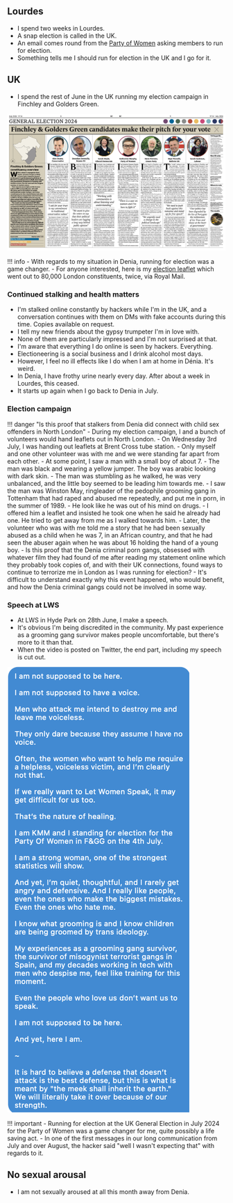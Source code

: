 ## Lourdes

- I spend two weeks in Lourdes.
- A snap election is called in the UK.
- An email comes round from the [Party of Women](https://www.partyofwomen.org/) asking members to run for election.
- Something tells me I should run for election in the UK and I go for it.

## UK

- I spend the rest of June in the UK running my election campaign in Finchley and Golders Green.

![Barnet post](../../content/documents/barnet-post.png)

!!! info
    - With regards to my situation in Denia, running for election was a game changer.
    - For anyone interested, here is my [election leaflet](../../content/documents/Katharine%20leaflet.pdf) which went out to 80,000 London constituents, twice, via Royal Mail.

### Continued stalking and health matters

- I'm stalked online constantly by hackers while I'm in the UK, and a conversation continues with them on DMs with fake accounts during this time. Copies available on request.
- I tell my new friends about the gypsy trumpeter I'm in love with.
- None of them are particularly impressed and I'm not surprised at that.
- I'm aware that everything I do online is seen by hackers. Everything.
- Electioneering is a social business and I drink alcohol most days.
- However, I feel no ill effects like I do when I am at home in Dénia. It's weird.
- In Denia, I have frothy urine nearly every day. After about a week in Lourdes, this ceased.
- It starts up again when I go back to Denia in July.

### Election campaign

!!! danger "Is this proof that stalkers from Denia did connect with child sex offenders in North London"
    - During my election campaign, I and a bunch of volunteers would hand leaflets out in North London.
    - On Wednesday 3rd July, I was handing out leaflets at Brent Cross tube station.
    - Only myself and one other volunteer was with me and we were standing far apart from each other.
    - At some point, I saw a man with a small boy of about 7.
    - The man was black and wearing a yellow jumper. The boy was arabic looking with dark skin.
    - The man was stumbling as he walked, he was very unbalanced, and the little boy seemed to be leading him towards me.
    - I saw the man was Winston May, ringleader of the pedophile grooming gang in Tottenham that had raped and abused me repeatedly, and put me in porn, in the summer of 1989.
    - He look like he was out of his mind on drugs.
    - I offered him a leaflet and insisted he took one when he said he already had one. He tried to get away from me as I walked towards him.
    - Later, the volunteer who was with me told me a story that he had been sexually abused as a child when he was 7, in an African country, and that he had seen the abuser again when he was about 16 holding the hand of a young boy.
    - Is this proof that the Denia criminal porn gangs, obsessed with whatever film they had found of me after reading my statement online which they probably took copies of, and with their UK connections, found ways to continue to terrorize me in London as I was running for election?
    - It's difficult to understand exactly why this event happened, who would benefit, and how the Denia criminal gangs could not be involved in some way.

### Speech at LWS

- At LWS in Hyde Park on 28th June, I make a speech.
- It's obvious I'm being discredited in the community. My past experience as a grooming gang survivor makes people uncomfortable, but there's more to it than that.
- When the video is posted on Twitter, the end part, including my speech is cut out.

![my speech](../../content/documents/speeches/my-speech.png)

!!! important
    - Running for election at the UK General Election in July 2024 for the Party of Women was a game changer for me, quite possibly a life saving act.
    - In one of the first messages in our long communication from July and over August, the hacker said "well I wasn't expecting that" with regards to it.

## No sexual arousal

- I am not sexually aroused at all this month away from Denia.
